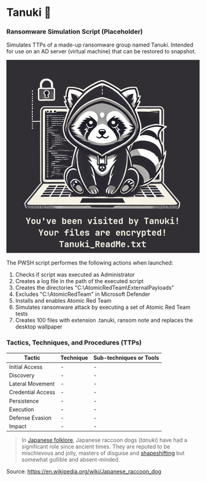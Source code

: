 # Tanuki 🦝
### Ransomware Simulation Script (Placeholder)
Simulates TTPs of a made-up ransomware group named Tanuki.
Intended for use on an AD server (virtual machine) that can be restored to snapshot.

![screenshot](Tanuki_BG.jpg)

The PWSH script performes the following actions when launched:
1. Checks if script was executed as Administrator
2. Creates a log file in the path of the executed script
3. Creates the directories "C:\AtomicRedTeam\ExternalPayloads"
4. Excludes "C:\AtomicRedTeam" in Microsoft Defender
5. Installs and enables Atomic Red Team
6. Simulates ransomware attack by executing a set of Atomic Red Team tests
7. Creates 100 files with extension .tanuki, ransom note and replaces the desktop wallpaper
 
### Tactics, Techniques, and Procedures (TTPs)
| **Tactic**        | **Technique** | **Sub-techniques or Tools** |
| ----------------- | ------------- | --------------------------- |
| Initial Access    | -             | -                           |
| Discovery         | -             | -                           |
| Lateral Movement  | -             | -                           |
| Credential Access | -             | -                           |
| Persistence       | -             | -                           |
| Execution         | -             | -                           |
| Defense Evasion   | -             | -                           |
| Impact            | -             | -                           |

> In [Japanese folklore](https://en.wikipedia.org/wiki/Japanese_folklore), Japanese raccoon dogs (*tanuki*) have had a significant role since ancient times. They are reputed to be mischievous and jolly, masters of disguise and [shapeshifting](https://en.wikipedia.org/wiki/Shapeshifting) but somewhat gullible and absent-minded.

Source: https://en.wikipedia.org/wiki/Japanese_raccoon_dog

